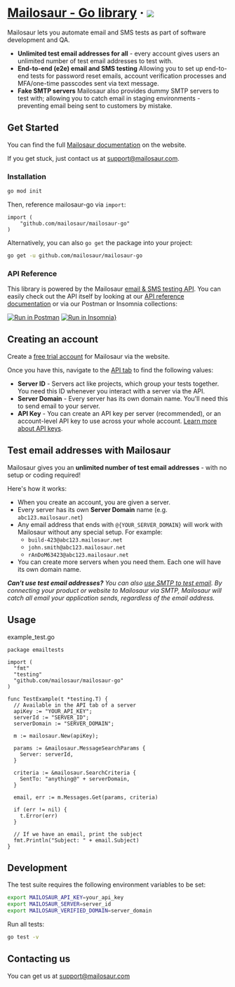 # [Mailosaur - Go library](https://mailosaur.com/) &middot; [![](https://github.com/mailosaur/mailosaur-go/workflows/CI/badge.svg)](https://github.com/mailosaur/mailosaur-go/actions)

Mailosaur lets you automate email and SMS tests as part of software development and QA.

- **Unlimited test email addresses for all**  - every account gives users an unlimited number of test email addresses to test with.
- **End-to-end (e2e) email and SMS testing** Allowing you to set up end-to-end tests for password reset emails, account verification processes and MFA/one-time passcodes sent via text message.
- **Fake SMTP servers** Mailosaur also provides dummy SMTP servers to test with; allowing you to catch email in staging environments - preventing email being sent to customers by mistake.

## Get Started

You can find the full [Mailosaur documentation](https://mailosaur.com/docs/) on the website.

If you get stuck, just contact us at support@mailosaur.com.

### Installation

```sh
go mod init
```

Then, reference mailosaur-go via `import`:

```golang
import (
    "github.com/mailosaur/mailosaur-go"
)
```

Alternatively, you can also `go get` the package into your project:

```sh
go get -u github.com/mailosaur/mailosaur-go
```

### API Reference

This library is powered by the Mailosaur [email & SMS testing API](https://mailosaur.com/docs/api/). You can easily check out the API itself by looking at our [API reference documentation](https://mailosaur.com/docs/api/) or via our Postman or Insomnia collections:

[![Run in Postman](https://run.pstmn.io/button.svg)](https://app.getpostman.com/run-collection/6961255-6cc72dff-f576-451a-9023-b82dec84f95d?action=collection%2Ffork&collection-url=entityId%3D6961255-6cc72dff-f576-451a-9023-b82dec84f95d%26entityType%3Dcollection%26workspaceId%3D386a4af1-4293-4197-8f40-0eb49f831325)
 [![Run in Insomnia}](https://insomnia.rest/images/run.svg)](https://insomnia.rest/run/?label=Mailosaur&uri=https%3A%2F%2Fmailosaur.com%2Finsomnia.json)

## Creating an account

Create a [free trial account](https://mailosaur.com/app/signup) for Mailosaur via the website.

Once you have this, navigate to the [API tab](https://mailosaur.com/app/project/api) to find the following values:

- **Server ID** - Servers act like projects, which group your tests together. You need this ID whenever you interact with a server via the API.
- **Server Domain** - Every server has its own domain name. You'll need this to send email to your server.
- **API Key** - You can create an API key per server (recommended), or an account-level API key to use across your whole account. [Learn more about API keys](https://mailosaur.com/docs/managing-your-account/api-keys/).

## Test email addresses with Mailosaur

Mailosaur gives you an **unlimited number of test email addresses** - with no setup or coding required!

Here's how it works:

* When you create an account, you are given a server.
* Every server has its own **Server Domain** name (e.g. `abc123.mailosaur.net`)
* Any email address that ends with `@{YOUR_SERVER_DOMAIN}` will work with Mailosaur without any special setup. For example:
  * `build-423@abc123.mailosaur.net`
  * `john.smith@abc123.mailosaur.net`
  * `rAnDoM63423@abc123.mailosaur.net`
* You can create more servers when you need them. Each one will have its own domain name.

***Can't use test email addresses?** You can also [use SMTP to test email](https://mailosaur.com/docs/email-testing/sending-to-mailosaur/#sending-via-smtp). By connecting your product or website to Mailosaur via SMTP, Mailosaur will catch all email your application sends, regardless of the email address.*

## Usage

example_test.go

```golang
package emailtests

import (
  "fmt"
  "testing"
  "github.com/mailosaur/mailosaur-go"
)

func TestExample(t *testing.T) {
  // Available in the API tab of a server
  apiKey := "YOUR_API_KEY";
  serverId := "SERVER_ID";
  serverDomain := "SERVER_DOMAIN";

  m := mailosaur.New(apiKey);

  params := &mailosaur.MessageSearchParams {
    Server: serverId,
  }

  criteria := &mailosaur.SearchCriteria {
    SentTo: "anything@" + serverDomain,
  }

  email, err := m.Messages.Get(params, criteria)

  if (err != nil) {
    t.Error(err)
  }

  // If we have an email, print the subject
  fmt.Println("Subject: " + email.Subject)
}
```

## Development

The test suite requires the following environment variables to be set:

```sh
export MAILOSAUR_API_KEY=your_api_key
export MAILOSAUR_SERVER=server_id
export MAILOSAUR_VERIFIED_DOMAIN=server_domain
```

Run all tests:

```sh
go test -v
```

## Contacting us

You can get us at [support@mailosaur.com](mailto:support@mailosaur.com)

